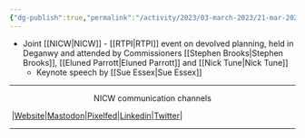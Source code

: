 ```yaml
---
{"dg-publish":true,"permalink":"/activity/2023/03-march-2023/21-mar-2023/"}
---
```



- Joint [[NICW\|NICW]] - [[RTPI\|RTPI]] event on devolved planning, held in Deganwy and attended by Commissioners [[Stephen Brooks\|Stephen Brooks]], [[Eluned Parrott\|Eluned Parrott]] and  [[Nick Tune\|Nick Tune]]
	- Keynote speech by [[Sue Essex\|Sue Essex]]
***
<p style="text-align: center;">NICW communication channels</p>

󠁧 |[Website](https://nationalinfrastructurecommission.wales)|[Mastodon](https://toot.wales/@NICW)|[Pixelfed](https://pix.toot.wales/NICW)|[Linkedin](https://www.linkedin.com/company/26268509/)|[Twitter](https://twitter.com/InfraCommCymru)|
***
